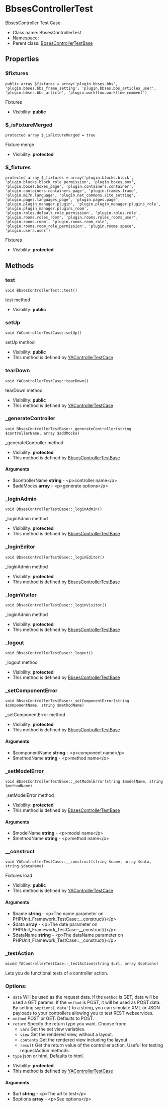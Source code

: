 BbsesControllerTest
===============

BbsesController Test Case




* Class name: BbsesControllerTest
* Namespace: 
* Parent class: [BbsesControllerTestBase](BbsesControllerTestBase.md)





Properties
----------


### $fixtures

    public array $fixtures = array('plugin.bbses.bbs', 'plugin.bbses.bbs_frame_setting', 'plugin.bbses.bbs_articles_user', 'plugin.bbses.bbs_article', 'plugin.workflow.workflow_comment')

Fixtures



* Visibility: **public**


### $_isFixtureMerged

    protected array $_isFixtureMerged = true

Fixture merge



* Visibility: **protected**


### $_fixtures

    protected array $_fixtures = array('plugin.blocks.block', 'plugin.blocks.block_role_permission', 'plugin.boxes.box', 'plugin.boxes.boxes_page', 'plugin.containers.container', 'plugin.containers.containers_page', 'plugin.frames.frame', 'plugin.m17n.language', 'plugin.net_commons.site_setting', 'plugin.pages.languages_page', 'plugin.pages.page', 'plugin.plugin_manager.plugin', 'plugin.plugin_manager.plugins_role', 'plugin.plugin_manager.plugins_room', 'plugin.roles.default_role_permission', 'plugin.roles.role', 'plugin.rooms.roles_room', 'plugin.rooms.roles_rooms_user', 'plugin.rooms.room', 'plugin.rooms.room_role', 'plugin.rooms.room_role_permission', 'plugin.rooms.space', 'plugin.users.user')

Fixtures



* Visibility: **protected**


Methods
-------


### test

    void BbsesControllerTest::test()

test method



* Visibility: **public**




### setUp

    void YAControllerTestCase::setUp()

setUp method



* Visibility: **public**
* This method is defined by [YAControllerTestCase](YAControllerTestCase.md)




### tearDown

    void YAControllerTestCase::tearDown()

tearDown method



* Visibility: **public**
* This method is defined by [YAControllerTestCase](YAControllerTestCase.md)




### _generateController

    void BbsesControllerTestBase::_generateController(string $controllerName, array $addMocks)

_generateController method



* Visibility: **protected**
* This method is defined by [BbsesControllerTestBase](BbsesControllerTestBase.md)


#### Arguments
* $controllerName **string** - &lt;p&gt;controller name&lt;/p&gt;
* $addMocks **array** - &lt;p&gt;generate options&lt;/p&gt;



### _loginAdmin

    void BbsesControllerTestBase::_loginAdmin()

_loginAdmin method



* Visibility: **protected**
* This method is defined by [BbsesControllerTestBase](BbsesControllerTestBase.md)




### _loginEditor

    void BbsesControllerTestBase::_loginEditor()

_loginAdmin method



* Visibility: **protected**
* This method is defined by [BbsesControllerTestBase](BbsesControllerTestBase.md)




### _loginVisitor

    void BbsesControllerTestBase::_loginVisitor()

_loginAdmin method



* Visibility: **protected**
* This method is defined by [BbsesControllerTestBase](BbsesControllerTestBase.md)




### _logout

    void BbsesControllerTestBase::_logout()

_logout method



* Visibility: **protected**
* This method is defined by [BbsesControllerTestBase](BbsesControllerTestBase.md)




### _setComponentError

    void BbsesControllerTestBase::_setComponentError(string $componentName, string $methodName)

_setComponentError method



* Visibility: **protected**
* This method is defined by [BbsesControllerTestBase](BbsesControllerTestBase.md)


#### Arguments
* $componentName **string** - &lt;p&gt;component name&lt;/p&gt;
* $methodName **string** - &lt;p&gt;method name&lt;/p&gt;



### _setModelError

    void BbsesControllerTestBase::_setModelError(string $modelName, string $methodName)

_setModelError method



* Visibility: **protected**
* This method is defined by [BbsesControllerTestBase](BbsesControllerTestBase.md)


#### Arguments
* $modelName **string** - &lt;p&gt;model name&lt;/p&gt;
* $methodName **string** - &lt;p&gt;method name&lt;/p&gt;



### __construct

    void YAControllerTestCase::__construct(string $name, array $data, string $dataName)

Fixtures load



* Visibility: **public**
* This method is defined by [YAControllerTestCase](YAControllerTestCase.md)


#### Arguments
* $name **string** - &lt;p&gt;The name parameter on PHPUnit_Framework_TestCase::__construct()&lt;/p&gt;
* $data **array** - &lt;p&gt;The date parameter on PHPUnit_Framework_TestCase::__construct()&lt;/p&gt;
* $dataName **string** - &lt;p&gt;The dataName parameter on PHPUnit_Framework_TestCase::__construct()&lt;/p&gt;



### _testAction

    mixed YAControllerTestCase::_testAction(string $url, array $options)

Lets you do functional tests of a controller action.

### Options:

- `data` Will be used as the request data. If the `method` is GET,
  data will be used a GET params. If the `method` is POST, it will be used
  as POST data. By setting `$options['data']` to a string, you can simulate XML or JSON
  payloads to your controllers allowing you to test REST webservices.
- `method` POST or GET. Defaults to POST.
- `return` Specify the return type you want. Choose from:
    - `vars` Get the set view variables.
    - `view` Get the rendered view, without a layout.
    - `contents` Get the rendered view including the layout.
    - `result` Get the return value of the controller action. Useful
      for testing requestAction methods.
- `type` json or html, Defaults to html.

* Visibility: **protected**
* This method is defined by [YAControllerTestCase](YAControllerTestCase.md)


#### Arguments
* $url **string** - &lt;p&gt;The url to test&lt;/p&gt;
* $options **array** - &lt;p&gt;See options&lt;/p&gt;


